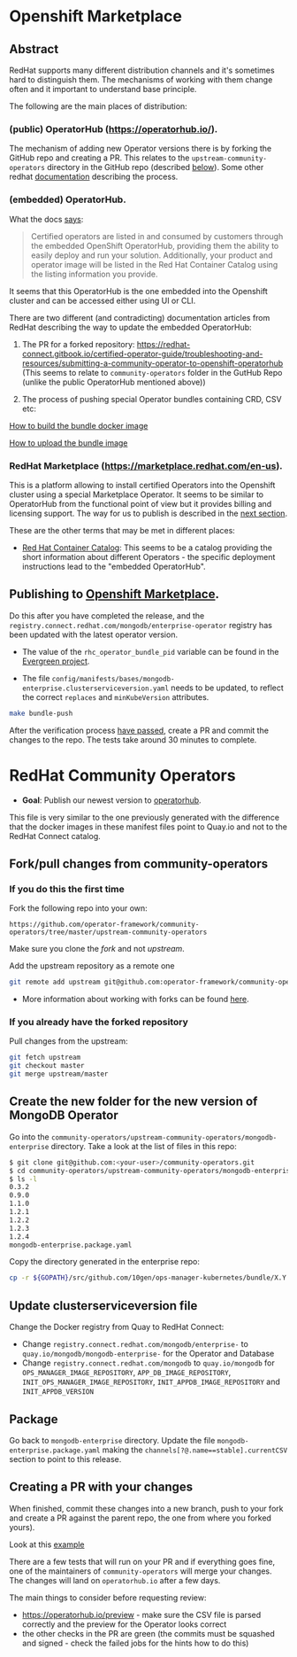 # Openshift Marketplace

## Abstract

RedHat supports many different distribution channels and it's sometimes hard to
distinguish them. The mechanisms of working with them change often and it
important to understand base principle.

The following are the main places of distribution:

### (public) OperatorHub (https://operatorhub.io/).
The mechanism of adding new Operator versions there is by forking the GitHub
repo and creating a PR. This relates to the `upstream-community-operators`
directory in the GitHub repo (described [below](#community)). Some other redhat
[documentation](https://redhat-connect.gitbook.io/certified-operator-guide/troubleshooting-and-resources/submitting-a-community-operator-to-operatorhub.io#submission-process-overview)
describing the process.

### (embedded) OperatorHub.

What the docs
[says](https://redhat-connect.gitbook.io/partner-guide-for-red-hat-openshift-and-container/certify-your-operator/certify-your-operator-bundle-image):

> Certified operators are listed in and consumed by customers through the
> embedded OpenShift OperatorHub, providing them the ability to easily deploy
> and run your solution. Additionally, your product and operator image will be
> listed in the Red Hat Container Catalog using the listing information you
> provide.‌

It seems that this OperatorHub is the one embedded into the Openshift cluster
and can be accessed either using UI or CLI.

There are two different (and contradicting) documentation articles from RedHat
describing the way to update the embedded OperatorHub:

1. The PR for a forked repository:
https://redhat-connect.gitbook.io/certified-operator-guide/troubleshooting-and-resources/submitting-a-community-operator-to-openshift-operatorhub
(This seems to relate to `community-operators` folder in the GutHub Repo (unlike
the public OperatorHub mentioned above))

2. The process of pushing special Operator bundles containing CRD, CSV etc:

[How to build the bundle docker image](https://redhat-connect.gitbook.io/certified-operator-guide/ocp-deployment/operator-metadata/creating-the-metadata-bundle)

[How to upload the bundle image](https://redhat-connect.gitbook.io/partner-guide-for-red-hat-openshift-and-container/certify-your-operator/certify-your-operator-bundle-image/uploading-your-operator-bundle-image)


### RedHat Marketplace (https://marketplace.redhat.com/en-us).

This is a platform allowing to install certified Operators into the Openshift
cluster using a special Marketplace Operator. It seems to be similar to
OperatorHub from the functional point of view but it provides billing and
licensing support. The way for us to publish is described in the [next
section](#marketplace).

These are the other terms that may be met in different places:

* [Red Hat Container Catalog](https://catalog.redhat.com/): This seems to be a
  catalog providing the short information about different Operators - the
  specific deployment instructions lead to the "embedded OperatorHub".

## <a name="marketplace"></a> Publishing to [Openshift Marketplace](https://marketplace.redhat.com/en-us).

Do this after you have completed the release, and the
`registry.connect.redhat.com/mongodb/enterprise-operator` registry has been
updated with the latest operator version.

* The value of the `rhc_operator_bundle_pid` variable can be found
  in the [Evergreen
  project](https://evergreen.mongodb.com/projects##ops-manager-kubernetes).
  
* The file
  `config/manifests/bases/mongodb-enterprise.clusterserviceversion.yaml` needs
  to be updated, to reflect the correct `replaces` and `minKubeVersion`
  attributes.

```bash
make bundle-push
```

After the verification process [have
passed](https://connect.redhat.com/project/5894371/images), create a PR and
commit the changes to the repo. The tests take around 30 minutes to complete.


# <a name="community"></a> RedHat Community Operators

* **Goal**: Publish our newest version to [operatorhub](https://operatorhub.io).

This file is very similar to the one previously generated
with the difference that the docker images in these manifest files
point to Quay.io and not to the RedHat Connect catalog.


## Fork/pull changes from community-operators
### If you do this the first time
Fork the following repo into your own:

    https://github.com/operator-framework/community-operators/tree/master/upstream-community-operators

Make sure you clone the *fork* and not *upstream*.

Add the upstream repository as a remote one

```bash
git remote add upstream git@github.com:operator-framework/community-operators.git
```

* More information about working with forks can be found
[here](https://help.github.com/en/articles/fork-a-repo).

### If you already have the forked repository
Pull changes from the upstream:

```bash
git fetch upstream
git checkout master
git merge upstream/master
```

## Create the new folder for the new version of MongoDB Operator

Go into the
`community-operators/upstream-community-operators/mongodb-enterprise`
directory. Take a look at the list of files in this repo:

``` bash
$ git clone git@github.com:<your-user>/community-operators.git
$ cd community-operators/upstream-community-operators/mongodb-enterprise
$ ls -l
0.3.2
0.9.0
1.1.0
1.2.1
1.2.2
1.2.3
1.2.4
mongodb-enterprise.package.yaml
```

Copy the directory generated in the enterprise repo:

``` bash
cp -r ${GOPATH}/src/github.com/10gen/ops-manager-kubernetes/bundle/X.Y.Z .
```


## Update clusterserviceversion file

Change the Docker registry from Quay to RedHat Connect:

* Change `registry.connect.redhat.com/mongodb/enterprise-` to
  `quay.io/mongodb/mongodb-enterprise-` for the Operator and Database
* Change `registry.connect.redhat.com/mongodb` to `quay.io/mongodb` for
`OPS_MANAGER_IMAGE_REPOSITORY`, `APP_DB_IMAGE_REPOSITORY`,
`INIT_OPS_MANAGER_IMAGE_REPOSITORY`, `INIT_APPDB_IMAGE_REPOSITORY` and
`INIT_APPDB_VERSION`

## Package

Go back to `mongodb-enterprise` directory. Update the file
`mongodb-enterprise.package.yaml` making the
`channels[?@.name==stable].currentCSV` section to point to this release.

## Creating a PR with your changes

When finished, commit these changes into a new branch, push to your
fork and create a PR against the parent repo, the one from where you forked yours).

Look at this [example](https://github.com/operator-framework/community-operators/pull/540)

There are a few tests that will run on your PR and if everything goes
fine, one of the maintainers of `community-operators` will merge your
changes. The changes will land on `operatorhub.io` after a few days.

The main things to consider before requesting review:

* https://operatorhub.io/preview - make sure the CSV file is parsed correctly
  and the preview for the Operator looks correct
* the other checks in the PR are green (the commits must be squashed and
  signed - check the failed jobs for the hints how to do this)
